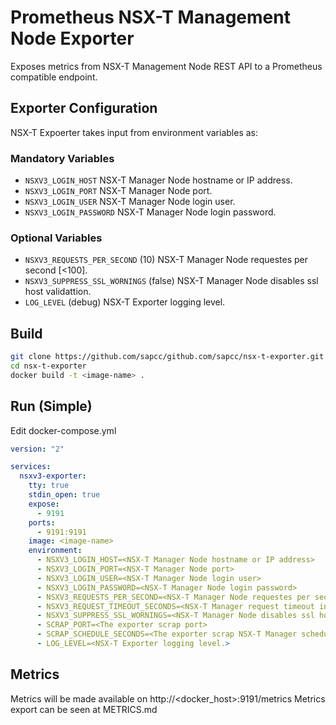 # Prometheus NSX-T Management Node Exporter

Exposes metrics from NSX-T Management Node REST API to a Prometheus compatible endpoint.

## Exporter Configuration

NSX-T Expoerter takes input from environment variables as:

### Mandatory Variables
- `NSXV3_LOGIN_HOST` NSX-T Manager Node hostname or IP address.
- `NSXV3_LOGIN_PORT` NSX-T Manager Node port.
- `NSXV3_LOGIN_USER` NSX-T Manager Node login user.
- `NSXV3_LOGIN_PASSWORD` NSX-T Manager Node login password.

### Optional Variables
- `NSXV3_REQUESTS_PER_SECOND` (10) NSX-T Manager Node requestes per second [<100].
- `NSXV3_SUPPRESS_SSL_WORNINGS` (false) NSX-T Manager Node disables ssl host validattion.
- `LOG_LEVEL` (debug) NSX-T Exporter logging level.

## Build

```sh
git clone https://github.com/sapcc/github.com/sapcc/nsx-t-exporter.git
cd nsx-t-exporter
docker build -t <image-name> .
```

## Run (Simple)

Edit docker-compose.yml
```yaml
version: "2"

services:
  nsxv3-exporter:
    tty: true
    stdin_open: true
    expose:
      - 9191
    ports:
      - 9191:9191
    image: <image-name> 
    environment:
      - NSXV3_LOGIN_HOST=<NSX-T Manager Node hostname or IP address>
      - NSXV3_LOGIN_PORT=<NSX-T Manager Node port>
      - NSXV3_LOGIN_USER=<NSX-T Manager Node login user>
      - NSXV3_LOGIN_PASSWORD=<NSX-T Manager Node login password>
      - NSXV3_REQUESTS_PER_SECOND=<NSX-T Manager Node requestes per second [<100]>
      - NSXV3_REQUEST_TIMEOUT_SECONDS=<NSX-T Manager request timeout in seconds>
      - NSXV3_SUPPRESS_SSL_WORNINGS=<NSX-T Manager Node disables ssl host validattion>
      - SCRAP_PORT=<The exporter scrap port>
      - SCRAP_SCHEDULE_SECONDS=<The exporter scrap NSX-T Manager schedule in seconds>
      - LOG_LEVEL=<NSX-T Exporter logging level.>

```

## Metrics

Metrics will be made available on http://<docker_host>:9191/metrics
Metrics export can be seen at METRICS.md